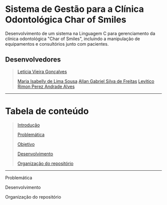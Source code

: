 # **Sistema de Gestão para a Clínica Odontológica Char of Smiles**
Desenvolvimento de um sistema na Linguagem C para gerenciamento da clínica odontológica "Char of Smiles", incluindo a manipulação de equipamentos e consultórios junto com pacientes.


## **Desenvolvedores**
> [Letícia Vieira Gonçalves](https://github.com/LeticiaVieirg)
>
> [Maria Isabelly de Lima Sousa](https://github.com/isabellylimals)
> [Allan Gabriel Silva de Freitas]()
> [Levitico Rimon Perez Andrade Alves]()
***

# **Tabela de conteúdo**
> [Introdução](#introdução)
> 
> [Problemática](#problemática)
> 
> [Objetivo](#objetivo)
>
> [Desenvolvimento](#desenvolvimento)
> 
> [Organização do repositório](#organização-do-repositório)
>

***

Problemática

Desenvolvimento

Organização do repositório

